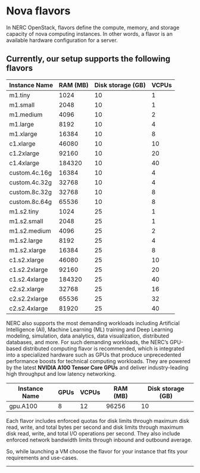 # Nova flavors

In NERC OpenStack, flavors define the compute, memory, and storage capacity of
nova computing instances. In other words, a flavor is an available hardware
configuration for a server.

## Currently, our setup supports the following flavors

| Instance Name | RAM (MB)  | Disk storage (GB) | VCPUs     |
|---------------|-----------|-------------------|-----------|
| m1.tiny       | 1024      | 10                | 1         |
| m1.small      | 2048      | 10                | 1         |
| m1.medium     | 4096      | 10                | 2         |
| m1.large      | 8192      | 10                | 4         |
| m1.xlarge     | 16384     | 10                | 8         |
| c1.xlarge     | 46080     | 10                | 10        |
| c1.2xlarge    | 92160     | 10                | 20        |
| c1.4xlarge    | 184320    | 10                | 40        |
| custom.4c.16g | 16384     | 10                | 4         |
| custom.4c.32g | 32768     | 10                | 4         |
| custom.8c.32g | 32768     | 10                | 8         |
| custom.8c.64g | 65536     | 10                | 8         |
| m1.s2.tiny    | 1024      | 25                | 1         |
| m1.s2.small   | 2048      | 25                | 1         |
| m1.s2.medium  | 4096      | 25                | 2         |
| m1.s2.large   | 8192      | 25                | 4         |
| m1.s2.xlarge  | 16384     | 25                | 8         |
| c1.s2.xlarge  | 46080     | 25                | 10        |
| c1.s2.2xlarge | 92160     | 25                | 20        |
| c1.s2.4xlarge | 184320    | 25                | 40        |
| c2.s2.xlarge  | 32768     | 25                | 16        |
| c2.s2.2xlarge | 65536     | 25                | 32        |
| c2.s2.4xlarge | 81920     | 25                | 40        |

NERC also supports the most demanding workloads including Artificial Intelligence
(AI), Machine Learning (ML) training and Deep Learning modeling, simulation, data
analytics, data visualization, distributed databases, and more. For such demanding
workloads, the NERC’s GPU-based distributed computing flavor is recommended, which
is integrated into a specialized hardware such as GPUs that produce unprecedented
performance boosts for technical computing workloads. They are powered by the
latest **NVIDIA A100 Tensor Core GPUs** and deliver industry-leading high throughput
and low latency networking.

| Instance Name | GPUs      | VCPUs     | RAM (MB)  | Disk storage (GB) |
|---------------|-----------|-----------|-----------|-------------------|
| gpu.A100      | 8         | 12        | 96256     | 10                |

Each flavor includes enforced quotas for disk limits through
maximum disk read, write, and total bytes per second and disk limits through
maximum disk read, write, and total I/O operations per second. They also
include enforced network bandwidth limits through inbound and outbound average.

So, while launching a VM choose the flavor for your instance that fits your
requirements and use-cases.

---

